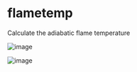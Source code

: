 # flametemp
Calculate the adiabatic flame temperature 

![image](https://github.com/user-attachments/assets/b2c00af6-0b87-471b-9bdf-b8abb648647f)

![image](https://github.com/user-attachments/assets/dbd67560-970f-4bb2-8248-c25c8eb43f84)
